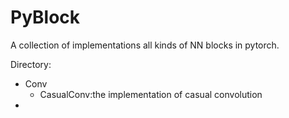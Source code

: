 # PyBlock

A collection of implementations all kinds of NN blocks in pytorch.

Directory:
 - Conv
   - CasualConv:the implementation of casual convolution 
 - 
